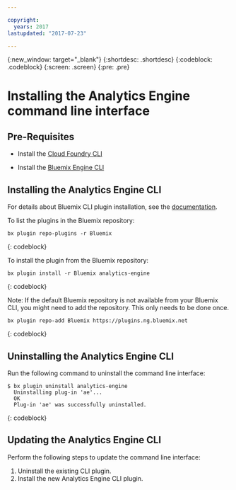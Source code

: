 ```yaml
---

copyright:
  years: 2017
lastupdated: "2017-07-23"

---
```


<!-- Attribute definitions -->
{:new_window: target="_blank"}
{:shortdesc: .shortdesc}
{:codeblock: .codeblock}
{:screen: .screen}
{:pre: .pre}

# Installing the Analytics Engine command line interface

## Pre-Requisites

- Install the [Cloud Foundry CLI](https://github.com/cloudfoundry/cli/blob/master/README.md#installing-using-a-package-manager)

- Install the [Bluemix Engine CLI](https://console.bluemix.net/docs/cli/reference/bluemix_cli/index.html#install_bluemix_cli)

## Installing the Analytics Engine CLI
For details about Bluemix CLI plugin installation, see the [documentation](https://console.bluemix.net/docs/cli/reference/bluemix_cli/index.html#install_plug-in).

To list the plugins in the Bluemix repository:

```
bx plugin repo-plugins -r Bluemix
```
{: codeblock}

To install the plugin from the Bluemix repository:

```
bx plugin install -r Bluemix analytics-engine
```
{: codeblock}

Note: If the default Bluemix repository is not available from your Bluemix CLI, you might need to add the repository. This only needs to be done once.
 
```
bx plugin repo-add Bluemix https://plugins.ng.bluemix.net
```
{: codeblock}


## Uninstalling the Analytics Engine CLI
Run the following command to uninstall the command line interface:

```
$ bx plugin uninstall analytics-engine 
  Uninstalling plug-in 'ae'...
  OK
  Plug-in 'ae' was successfully uninstalled.
```
{: codeblock}

## Updating the Analytics Engine CLI

Perform the following steps to update the command line interface:

1. Uninstall the existing CLI plugin.
3. Install the new Analytics Engine CLI plugin.
